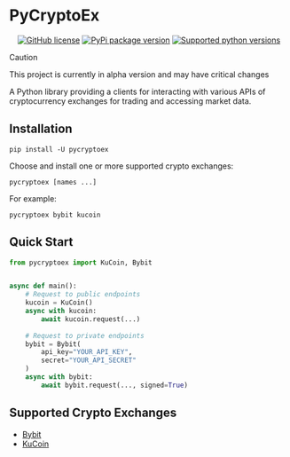 # PyCryptoEx
<p align="center">
  <a href="https://github.com/ren3104/pycryptoex/blob/main/LICENSE"><img src="https://img.shields.io/github/license/ren3104/pycryptoex" alt="GitHub license"></a>
  <a href="https://pypi.org/project/pycryptoex"><img src="https://img.shields.io/pypi/v/pycryptoex?color=blue" alt="PyPi package version"></a>
  <a href="https://pypi.org/project/pycryptoex"><img src="https://img.shields.io/pypi/pyversions/pycryptoex.svg" alt="Supported python versions"></a>
</p>

> [!CAUTION]
> This project is currently in alpha version and may have critical changes

A Python library providing a clients for interacting with various APIs of cryptocurrency exchanges for trading and accessing market data.

## Installation
```shell
pip install -U pycryptoex
```

Choose and install one or more supported crypto exchanges:
```shell
pycryptoex [names ...]
```

For example:
```shell
pycryptoex bybit kucoin
```

## Quick Start
```python
from pycryptoex import KuCoin, Bybit


async def main():
    # Request to public endpoints
    kucoin = KuCoin()
    async with kucoin:
        await kucoin.request(...)
    
    # Request to private endpoints
    bybit = Bybit(
        api_key="YOUR_API_KEY",
        secret="YOUR_API_SECRET"
    )
    async with bybit:
        await bybit.request(..., signed=True)
```

## Supported Crypto Exchanges
- [Bybit](https://www.bybit.com)
- [KuCoin](https://www.kucoin.com)
